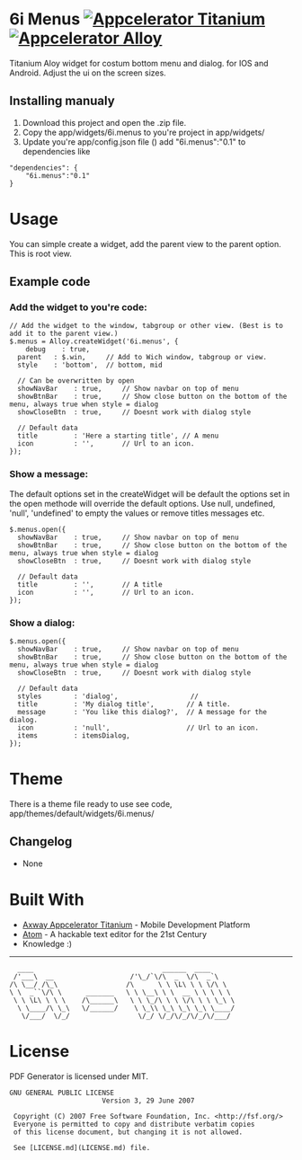 # 6i Menus  [![Appcelerator Titanium](http://www-static.appcelerator.com/badges/titanium-git-badge-sq.png)](http://appcelerator.com/titanium/) [![Appcelerator Alloy](http://www-static.appcelerator.com/badges/alloy-git-badge-sq.png)](http://appcelerator.com/alloy/)


Titanium Aloy widget for costum bottom menu and dialog. for IOS and Android. Adjust the ui on the screen sizes.

## Installing manualy

1. Download this project and open the .zip file.
2. Copy the app/widgets/6i.menus to you're project in app/widgets/
3. Update you're app/config.json file () add 	"6i.menus":"0.1" to  dependencies like
```
"dependencies": {
	"6i.menus":"0.1"
}
```

# Usage
You can simple create a widget, add the parent view to the parent option. This is root view.

## Example code

### Add the widget to you're code:
```
// Add the widget to the window, tabgroup or other view. (Best is to add it to the parent view.)
$.menus = Alloy.createWidget('6i.menus', {
	debug    : true,
  parent   : $.win,     // Add to Wich window, tabgroup or view.
  style    : 'bottom',  // bottom, mid

  // Can be overwritten by open
  showNavBar    : true,     // Show navbar on top of menu
  showBtnBar    : true,     // Show close button on the bottom of the menu, always true when style = dialog
  showCloseBtn  : true,     // Doesnt work with dialog style

  // Default data
  title         : 'Here a starting title', // A menu
  icon          : '',       // Url to an icon.
});
```


### Show a message:

The default options set in the createWidget will be default the options set in the open methode will override the default options.
Use null, undefined, 'null', 'undefined' to empty the values or remove titles messages etc.

```
$.menus.open({
  showNavBar    : true,     // Show navbar on top of menu
  showBtnBar    : true,     // Show close button on the bottom of the menu, always true when style = dialog
  showCloseBtn  : true,     // Doesnt work with dialog style

  // Default data
  title         : '',       // A title
  icon          : '',       // Url to an icon.
});
```

### Show a dialog:

```
$.menus.open({
  showNavBar    : true,     // Show navbar on top of menu
  showBtnBar    : true,     // Show close button on the bottom of the menu, always true when style = dialog
  showCloseBtn  : true,     // Doesnt work with dialog style

  // Default data
  styles        : 'dialog',                  //
  title         : 'My dialog title',        // A title.
  message       : 'You like this dialog?',  // A message for the dialog.
  icon          : 'null',                   // Url to an icon.
  items         : itemsDialog,
});
```

# Theme
There is a theme file ready to use see code, app/themes/default/widgets/6i.menus/

## Changelog

- None

# Built With

* [Axway Appcelerator Titanium](https://www.appcelerator.com/) - Mobile Development Platform
* [Atom](https://atom.io/) - A hackable text editor for the 21st Century
* Knowledge :)

____

```
  ____                                ______  ____
 /'___\  __                   /'\_/`\/\  _  \/\  _`\
/\ \__/ /\_\                 /\      \ \ \L\ \ \ \/\ \
\ \  _``\/\ \      _______   \ \ \__\ \ \  __ \ \ \ \ \
 \ \ \L\ \ \ \    /\______\   \ \ \_/\ \ \ \/\ \ \ \_\ \
  \ \____/\ \_\   \/______/    \ \_\\ \_\ \_\ \_\ \____/
   \/___/  \/_/                 \/_/ \/_/\/_/\/_/\/___/
```

# License

PDF Generator is licensed under MIT.

```
GNU GENERAL PUBLIC LICENSE
                       Version 3, 29 June 2007

 Copyright (C) 2007 Free Software Foundation, Inc. <http://fsf.org/>
 Everyone is permitted to copy and distribute verbatim copies
 of this license document, but changing it is not allowed.

 See [LICENSE.md](LICENSE.md) file.
```

